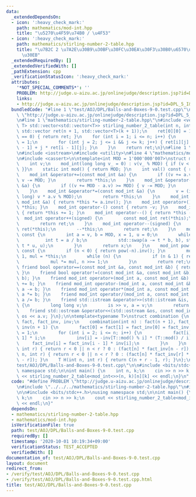 ```yaml
---
data:
  _extendedDependsOn:
  - icon: ':heavy_check_mark:'
    path: mathematics/mod-int.hpp
    title: "\u5270\u4F59\u74B0 / \u4F53"
  - icon: ':heavy_check_mark:'
    path: mathematics/stirling-number-2-table.hpp
    title: "\u7B2C 2 \u7A2E\u30B9\u30BF\u30FC\u30EA\u30F3\u30B0\u6570\u30C6\u30FC\u30D6\
      \u30EB"
  _extendedRequiredBy: []
  _extendedVerifiedWith: []
  _pathExtension: cpp
  _verificationStatusIcon: ':heavy_check_mark:'
  attributes:
    '*NOT_SPECIAL_COMMENTS*': ''
    PROBLEM: http://judge.u-aizu.ac.jp/onlinejudge/description.jsp?id=DPL_5_I&lang=ja
    links:
    - http://judge.u-aizu.ac.jp/onlinejudge/description.jsp?id=DPL_5_I&lang=ja
  bundledCode: "#line 1 \"test/AOJ/DPL/Balls-and-Boxes-9-0.test.cpp\"\n#define PROBLEM\
    \ \"http://judge.u-aizu.ac.jp/onlinejudge/description.jsp?id=DPL_5_I&lang=ja\"\
    \n#line 1 \"mathematics/stirling-number-2-table.hpp\"\n#include <vector>\n\ntemplate<typename\
    \ T> std::vector<std::vector<T>> stirling_number_2_table(int n, int k) {\n   \
    \ std::vector ret(n + 1, std::vector<T>(k + 1));\n    ret[0][0] = 1;\n    if (k\
    \ == 0) { return ret; }\n    for (int i = 1; i <= n; i++) {\n        ret[i][1]\
    \ = 1;\n        for (int j = 2; j <= i && j <= k; j++) { ret[i][j] = ret[i - 1][j\
    \ - 1] + j * ret[i - 1][j]; }\n    }\n    return ret;\n}\n#line 1 \"mathematics/mod-int.hpp\"\
    \n#include <iostream>\n#include <utility>\n#line 4 \"mathematics/mod-int.hpp\"\
    \n#include <cassert>\n\ntemplate<int MOD = 1'000'000'007>\nstruct mod_int {\n\
    \    int v;\n    mod_int(long long v_ = 0) : v(v_ % MOD) { if (v < 0) { v += MOD;\
    \ }}\n    static int mod() { return MOD; }\n    int val() const { return v; }\n\
    \    mod_int &operator+=(const mod_int &a) {\n        if ((v += a.v) >= MOD) {\
    \ v -= MOD; }\n        return *this;\n    }\n    mod_int &operator-=(const mod_int\
    \ &a) {\n        if ((v += MOD - a.v) >= MOD) { v -= MOD; }\n        return *this;\n\
    \    }\n    mod_int &operator*=(const mod_int &a) {\n        v = (int) ((long\
    \ long) v * a.v % MOD);\n        return *this;\n    }\n    mod_int &operator/=(const\
    \ mod_int &a) { return *this *= a.inv(); }\n    mod_int operator+() const { return\
    \ *this; }\n    mod_int operator-() const { return -v; }\n    mod_int operator++()\
    \ { return *this += 1; }\n    mod_int operator--() { return *this -= 1; }\n  \
    \  mod_int operator++(signed) {\n        const mod_int ret(*this);\n        ++*this;\n\
    \        return ret;\n    }\n    mod_int operator--(signed) {\n        const mod_int\
    \ ret(*this);\n        --*this;\n        return ret;\n    }\n    mod_int inv()\
    \ const {\n        int a = v, b = MOD, x = 1, u = 0;\n        while (b) {\n  \
    \          int t = a / b;\n            std::swap(a -= t * b, b), std::swap(x -=\
    \ t * u, u);\n        }\n        return x;\n    }\n    mod_int pow(long long n)\
    \ const {\n        if (n < 0) { return pow(-n).inv(); }\n        mod_int ret =\
    \ 1, mul = *this;\n        while (n) {\n            if (n & 1) { ret *= mul; }\n\
    \            mul *= mul, n >>= 1;\n        }\n        return ret;\n    }\n   \
    \ friend bool operator==(const mod_int &a, const mod_int &b) { return a.v == b.v;\
    \ }\n    friend bool operator!=(const mod_int &a, const mod_int &b) { return std::rel_ops::operator!=(a,\
    \ b); }\n    friend mod_int operator+(mod_int a, const mod_int &b) { return a\
    \ += b; }\n    friend mod_int operator-(mod_int a, const mod_int &b) { return\
    \ a -= b; }\n    friend mod_int operator*(mod_int a, const mod_int &b) { return\
    \ a *= b; }\n    friend mod_int operator/(mod_int a, const mod_int &b) { return\
    \ a /= b; }\n    friend std::istream &operator>>(std::istream &is, mod_int &a)\
    \ {\n        long long v;\n        is >> v, a = v;\n        return is;\n    }\n\
    \    friend std::ostream &operator<<(std::ostream &os, const mod_int &a) { return\
    \ os << a.v; }\n};\n\ntemplate<typename T>\nstruct combination {\n    std::vector<T>\
    \ fact, fact_inv, inv;\n    combination(int n) : fact(n + 1), fact_inv(n + 1),\
    \ inv(n + 1) {\n        fact[0] = fact[1] = fact_inv[0] = fact_inv[1] = inv[1]\
    \ = 1;\n        for (int i = 2; i <= n; i++) {\n            fact[i] = fact[i -\
    \ 1] * i;\n            inv[i] = -inv[T::mod() % i] * (T::mod() / i);\n       \
    \     fact_inv[i] = fact_inv[i - 1] * inv[i];\n        }\n    }\n    T P(int n,\
    \ int r) { return r < 0 || n < r ? 0 : (fact[n] * fact_inv[n - r]); }\n    T C(int\
    \ n, int r) { return r < 0 || n < r ? 0 : (fact[n] * fact_inv[r] * fact_inv[n\
    \ - r]); }\n    T H(int n, int r) { return C(n + r - 1, r); }\n};\n#line 4 \"\
    test/AOJ/DPL/Balls-and-Boxes-9-0.test.cpp\"\n\n#include <bits/stdc++.h>\nusing\
    \ namespace std;\n\nint main() {\n    int n, k;\n    cin >> n >> k;\n    cout\
    \ << stirling_number_2_table<mod_int<>>(n, k)[n][k] << endl;\n}\n"
  code: "#define PROBLEM \"http://judge.u-aizu.ac.jp/onlinejudge/description.jsp?id=DPL_5_I&lang=ja\"\
    \n#include \"../../../mathematics/stirling-number-2-table.hpp\"\n#include \"../../../mathematics/mod-int.hpp\"\
    \n\n#include <bits/stdc++.h>\nusing namespace std;\n\nint main() {\n    int n,\
    \ k;\n    cin >> n >> k;\n    cout << stirling_number_2_table<mod_int<>>(n, k)[n][k]\
    \ << endl;\n}"
  dependsOn:
  - mathematics/stirling-number-2-table.hpp
  - mathematics/mod-int.hpp
  isVerificationFile: true
  path: test/AOJ/DPL/Balls-and-Boxes-9-0.test.cpp
  requiredBy: []
  timestamp: '2020-10-01 10:19:34+09:00'
  verificationStatus: TEST_ACCEPTED
  verifiedWith: []
documentation_of: test/AOJ/DPL/Balls-and-Boxes-9-0.test.cpp
layout: document
redirect_from:
- /verify/test/AOJ/DPL/Balls-and-Boxes-9-0.test.cpp
- /verify/test/AOJ/DPL/Balls-and-Boxes-9-0.test.cpp.html
title: test/AOJ/DPL/Balls-and-Boxes-9-0.test.cpp
---
```

